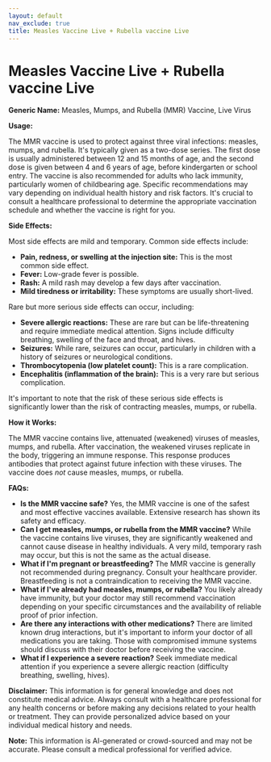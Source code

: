 ```yaml
---
layout: default
nav_exclude: true
title: Measles Vaccine Live + Rubella vaccine Live
---
```


# Measles Vaccine Live + Rubella vaccine Live

**Generic Name:** Measles, Mumps, and Rubella (MMR) Vaccine, Live Virus

**Usage:**

The MMR vaccine is used to protect against three viral infections: measles, mumps, and rubella.  It's typically given as a two-dose series.  The first dose is usually administered between 12 and 15 months of age, and the second dose is given between 4 and 6 years of age, before kindergarten or school entry.  The vaccine is also recommended for adults who lack immunity, particularly women of childbearing age.  Specific recommendations may vary depending on individual health history and risk factors.  It's crucial to consult a healthcare professional to determine the appropriate vaccination schedule and whether the vaccine is right for you.


**Side Effects:**

Most side effects are mild and temporary.  Common side effects include:

* **Pain, redness, or swelling at the injection site:** This is the most common side effect.
* **Fever:** Low-grade fever is possible.
* **Rash:** A mild rash may develop a few days after vaccination.
* **Mild tiredness or irritability:** These symptoms are usually short-lived.

Rare but more serious side effects can occur, including:

* **Severe allergic reactions:** These are rare but can be life-threatening and require immediate medical attention.  Signs include difficulty breathing, swelling of the face and throat, and hives.
* **Seizures:**  While rare, seizures can occur, particularly in children with a history of seizures or neurological conditions.
* **Thrombocytopenia (low platelet count):** This is a rare complication.
* **Encephalitis (inflammation of the brain):** This is a very rare but serious complication.

It's important to note that the risk of these serious side effects is significantly lower than the risk of contracting measles, mumps, or rubella.


**How it Works:**

The MMR vaccine contains live, attenuated (weakened) viruses of measles, mumps, and rubella.  After vaccination, the weakened viruses replicate in the body, triggering an immune response.  This response produces antibodies that protect against future infection with these viruses.  The vaccine does *not* cause measles, mumps, or rubella.


**FAQs:**

* **Is the MMR vaccine safe?** Yes, the MMR vaccine is one of the safest and most effective vaccines available.  Extensive research has shown its safety and efficacy.
* **Can I get measles, mumps, or rubella from the MMR vaccine?**  While the vaccine contains live viruses, they are significantly weakened and cannot cause disease in healthy individuals.  A very mild, temporary rash may occur, but this is not the same as the actual disease.
* **What if I'm pregnant or breastfeeding?**  The MMR vaccine is generally not recommended during pregnancy.  Consult your healthcare provider.  Breastfeeding is not a contraindication to receiving the MMR vaccine.
* **What if I've already had measles, mumps, or rubella?**  You likely already have immunity, but your doctor may still recommend vaccination depending on your specific circumstances and the availability of reliable proof of prior infection.
* **Are there any interactions with other medications?**  There are limited known drug interactions, but it's important to inform your doctor of all medications you are taking.  Those with compromised immune systems should discuss with their doctor before receiving the vaccine.
* **What if I experience a severe reaction?**  Seek immediate medical attention if you experience a severe allergic reaction (difficulty breathing, swelling, hives).


**Disclaimer:** This information is for general knowledge and does not constitute medical advice.  Always consult with a healthcare professional for any health concerns or before making any decisions related to your health or treatment.  They can provide personalized advice based on your individual medical history and needs.


**Note:** This information is AI-generated or crowd-sourced and may not be accurate. Please consult a medical professional for verified advice.